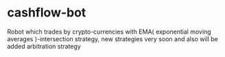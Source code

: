 # cashflow-bot
Robot which trades by crypto-currencies with EMA( exponential moving averages )-intersection strategy, new strategies very soon and also will be added arbitration strategy

